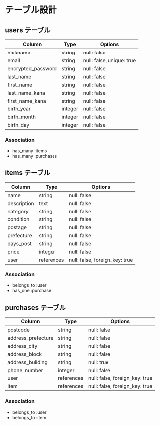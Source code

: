# テーブル設計

## users テーブル

| Column             | Type    | Options                   |
| ------------------ | ------- | ------------------------- |
| nickname           | string  | null: false               |
| email              | string  | null: false, unique: true |
| encrypted_password | string  | null: false               |
| last_name          | string  | null: false               |
| first_name         | string  | null: false               |
| last_name_kana     | string  | null: false               |
| first_name_kana    | string  | null: false               |
| birth_year         | integer | null: false               |
| birth_month        | integer | null: false               |
| birth_day          | integer | null: false               |

### Association

- has_many :items
- has_many :purchases

## items テーブル

| Column             | Type        | Options                        |
| ------------------ | ----------- | ------------------------------ |
| name               | string      | null: false                    |
| description        | text        | null: false                    |
| category           | string      | null: false                    |
| condition          | string      | null: false                    |
| postage            | string      | null: false                    |
| prefecture         | string      | null: false                    |
| days_post          | string      | null: false                    |
| price              | integer     | null: false                    |
| user               | references  | null: false, foreign_key: true |

### Association

- belongs_to :user
- has_one :purchase

## purchases テーブル

| Column             | Type       | Options                        |
| ------------------ | ------     | ------------------------------ |
| postcode           | string     | null: false                    |
| address_prefecture | string     | null: false                    |
| address_city       | string     | null: false                    |
| address_block      | string     | null: false                    |
| address_building   | string     | null: true                     |
| phone_number       | integer    | null: false                    |
| user               | references | null: false, foreign_key: true |
| item               | references | null: false, foreign_key: true |

### Association

- belongs_to :user
- belongs_to :item